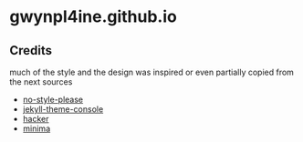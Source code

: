 # gwynpl4ine.github.io

## Credits
much of the style and the design was inspired or even partially copied from the next sources
+ [no-style-please](https://github.com/riggraz/no-style-please)
+ [jekyll-theme-console](https://github.com/b2a3e8/jekyll-theme-console)
+ [hacker](https://github.com/pages-themes/hacker)
+ [minima](https://github.com/jekyll/minima)